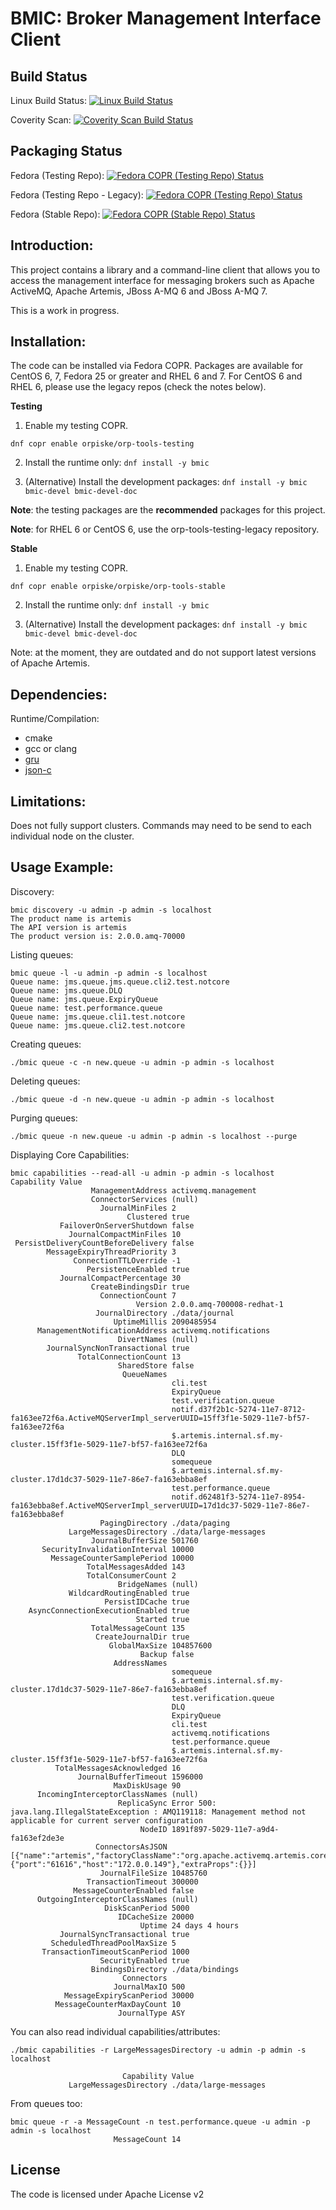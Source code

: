 BMIC: Broker Management Interface Client
============

Build Status
----
Linux Build Status: [![Linux Build Status](https://travis-ci.org/orpiske/bmic.svg?branch=master)](https://travis-ci.org/orpiske/bmic)

Coverity Scan: [![Coverity Scan Build Status](https://scan.coverity.com/projects/10840/badge.svg)](https://scan.coverity.com/projects/orpiske-bmic)

Packaging Status
----
Fedora (Testing Repo): [![Fedora COPR (Testing Repo) Status](https://copr.fedorainfracloud.org/coprs/orpiske/orp-tools-testing/package/bmic/status_image/last_build.png)](https://copr.fedorainfracloud.org/coprs/orpiske/orp-tools-testing/package/bmic/)

Fedora (Testing Repo - Legacy): [![Fedora COPR (Testing Repo) Status](https://copr.fedorainfracloud.org/coprs/orpiske/orp-tools-testing-legacy/package/bmic/status_image/last_build.png)](https://copr.fedorainfracloud.org/coprs/orpiske/orp-tools-testing-legacy/package/bmic/)

Fedora (Stable Repo): [![Fedora COPR (Stable Repo) Status](https://copr.fedorainfracloud.org/coprs/orpiske/orp-tools-stable/package/bmic/status_image/last_build.png)](https://copr.fedorainfracloud.org/coprs/orpiske/orp-tools-stable/package/bmic/)



Introduction:
----

This project contains a library and a command-line client that allows you to
access the management interface for messaging brokers such as Apache ActiveMQ,
Apache Artemis, JBoss A-MQ 6 and JBoss A-MQ 7.

This is a work in progress.

Installation:
----

The code can be installed via Fedora COPR. Packages are available for CentOS 6, 7, Fedora 25 
or greater and RHEL 6 and 7. For CentOS 6 and RHEL 6, please use the legacy repos (check the notes below).

**Testing**

1. Enable my testing COPR.

```dnf copr enable orpiske/orp-tools-testing```

2. Install the runtime only:
```dnf install -y bmic```

3. (Alternative) Install the development packages: 
```dnf install -y bmic bmic-devel bmic-devel-doc```

**Note**: the testing packages are the **recommended** packages for this project.

**Note**: for RHEL 6 or CentOS 6, use the orp-tools-testing-legacy repository.

**Stable**

1. Enable my testing COPR.

```dnf copr enable orpiske/orpiske/orp-tools-stable ```

2. Install the runtime only:
```dnf install -y bmic```

3. (Alternative) Install the development packages: 
```dnf install -y bmic bmic-devel bmic-devel-doc```

Note: at the moment, they are outdated and do not support latest versions of Apache Artemis.

Dependencies:
----

Runtime/Compilation:
* cmake
* gcc or clang
* [gru](https://github.com/orpiske/gru)
* [json-c](https://github.com/json-c/json-c)


Limitations:
----

Does not fully support clusters. Commands may need to be send to each individual node on the 
cluster.


Usage Example:
----

Discovery:

```
bmic discovery -u admin -p admin -s localhost
The product name is artemis
The API version is artemis
The product version is: 2.0.0.amq-70000
```

Listing queues:

```
bmic queue -l -u admin -p admin -s localhost
Queue name: jms.queue.jms.queue.cli2.test.notcore
Queue name: jms.queue.DLQ
Queue name: jms.queue.ExpiryQueue
Queue name: test.performance.queue
Queue name: jms.queue.cli1.test.notcore
Queue name: jms.queue.cli2.test.notcore
```

Creating queues:
```
./bmic queue -c -n new.queue -u admin -p admin -s localhost
```

Deleting queues:
```
./bmic queue -d -n new.queue -u admin -p admin -s localhost
```

Purging queues:
```
./bmic queue -n new.queue -u admin -p admin -s localhost --purge
```


Displaying Core Capabilities:
```
bmic capabilities --read-all -u admin -p admin -s localhost                          
Capability Value                    
                  ManagementAddress activemq.management      
                  ConnectorServices (null)
                    JournalMinFiles 2
                          Clustered true
           FailoverOnServerShutdown false
             JournalCompactMinFiles 10
 PersistDeliveryCountBeforeDelivery false
        MessageExpiryThreadPriority 3
              ConnectionTTLOverride -1
                 PersistenceEnabled true
           JournalCompactPercentage 30
                  CreateBindingsDir true
                    ConnectionCount 7
                            Version 2.0.0.amq-700008-redhat-1
                   JournalDirectory ./data/journal           
                       UptimeMillis 2090485954
      ManagementNotificationAddress activemq.notifications   
                        DivertNames (null)
        JournalSyncNonTransactional true
               TotalConnectionCount 13
                        SharedStore false
                         QueueNames 
                                    cli.test
                                    ExpiryQueue
                                    test.verification.queue
                                    notif.d37f2b1c-5274-11e7-8712-fa163ee72f6a.ActiveMQServerImpl_serverUUID=15ff3f1e-5029-11e7-bf57-fa163ee72f6a
                                    $.artemis.internal.sf.my-cluster.15ff3f1e-5029-11e7-bf57-fa163ee72f6a
                                    DLQ
                                    somequeue
                                    $.artemis.internal.sf.my-cluster.17d1dc37-5029-11e7-86e7-fa163ebba8ef
                                    test.performance.queue
                                    notif.d62481f3-5274-11e7-8954-fa163ebba8ef.ActiveMQServerImpl_serverUUID=17d1dc37-5029-11e7-86e7-fa163ebba8ef
                    PagingDirectory ./data/paging            
             LargeMessagesDirectory ./data/large-messages    
                  JournalBufferSize 501760
       SecurityInvalidationInterval 10000
         MessageCounterSamplePeriod 10000
                 TotalMessagesAdded 143
                 TotalConsumerCount 2
                        BridgeNames (null)
             WildcardRoutingEnabled true
                     PersistIDCache true
    AsyncConnectionExecutionEnabled true
                            Started true
                  TotalMessageCount 135
                   CreateJournalDir true
                      GlobalMaxSize 104857600
                             Backup false
                       AddressNames 
                                    somequeue
                                    $.artemis.internal.sf.my-cluster.17d1dc37-5029-11e7-86e7-fa163ebba8ef
                                    test.verification.queue
                                    DLQ
                                    ExpiryQueue
                                    cli.test
                                    activemq.notifications
                                    test.performance.queue
                                    $.artemis.internal.sf.my-cluster.15ff3f1e-5029-11e7-bf57-fa163ee72f6a
          TotalMessagesAcknowledged 16
               JournalBufferTimeout 1596000
                       MaxDiskUsage 90
      IncomingInterceptorClassNames (null)
                        ReplicaSync Error 500: java.lang.IllegalStateException : AMQ119118: Management method not applicable for current server configuration
                             NodeID 1891f897-5029-11e7-a9d4-fa163ef2de3e
                   ConnectorsAsJSON [{"name":"artemis","factoryClassName":"org.apache.activemq.artemis.core.remoting.impl.netty.NettyConnectorFactory","params":{"port":"61616","host":"172.0.0.149"},"extraProps":{}}]
                    JournalFileSize 10485760
                 TransactionTimeout 300000
              MessageCounterEnabled false
      OutgoingInterceptorClassNames (null)
                     DiskScanPeriod 5000
                        IDCacheSize 20000
                             Uptime 24 days 4 hours          
           JournalSyncTransactional true
         ScheduledThreadPoolMaxSize 5
       TransactionTimeoutScanPeriod 1000
                    SecurityEnabled true
                  BindingsDirectory ./data/bindings          
                         Connectors 
                       JournalMaxIO 500
            MessageExpiryScanPeriod 30000
          MessageCounterMaxDayCount 10
                        JournalType ASY
```


You can also read individual capabilities/attributes: 
```
./bmic capabilities -r LargeMessagesDirectory -u admin -p admin -s localhost       

                         Capability Value                    
             LargeMessagesDirectory ./data/large-messages
```

From queues too:
```
bmic queue -r -a MessageCount -n test.performance.queue -u admin -p admin -s localhost
                       MessageCount 14
```


License
----

The code is licensed under Apache License v2
